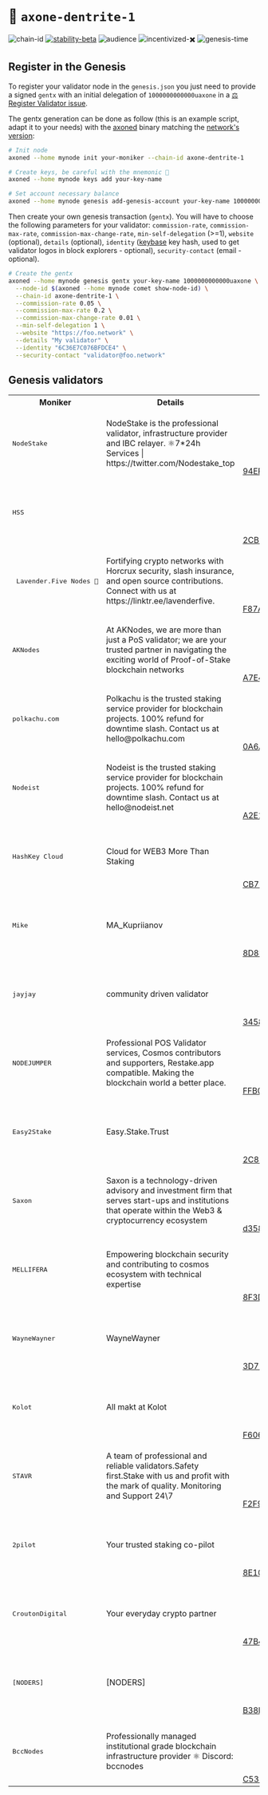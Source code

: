 <!-- generated file - do not edit -->
# 🔗 `axone-dentrite-1`

![chain-id](https://img.shields.io/badge/chain%20id-axone--dentrite--1-blue?style=for-the-badge)
[![stability-beta](https://img.shields.io/badge/stability-beta-33bbff.svg?style=for-the-badge)](https://github.com/mkenney/software-guides/blob/master/STABILITY-BADGES.md#beta)
![audience](https://img.shields.io/badge/audience-public-white.svg?style=for-the-badge)
![incentivized-✖️](https://img.shields.io/badge/incentivized-✖️-29220A.svg?style=for-the-badge)
![genesis-time](https://img.shields.io/badge/%E2%8F%B0%20genesis%20time-2024--09--10T12%3A00%3A00Z-red?style=for-the-badge)

## Register in the Genesis

To register your validator node in the `genesis.json` you just need to provide a signed `gentx` with an initial delegation of `1000000000000uaxone` in a [⚖️ Register Validator issue](https://github.com/axone-protocol/networks/issues).

The gentx generation can be done as follow (this is an example script, adapt it to your needs) with the [axoned](https://github.com/axone-protocol/axoned/releases) binary matching the [network's version](/chains/dentrite-1/version.txt):

```sh
# Init node
axoned --home mynode init your-moniker --chain-id axone-dentrite-1

# Create keys, be careful with the mnemonic 👀
axoned --home mynode keys add your-key-name

# Set account necessary balance
axoned --home mynode genesis add-genesis-account your-key-name 1000000000000uaxone
```

Then create your own genesis transaction (`gentx`). You will have to choose the following parameters for your validator: `commission-rate`, `commission-max-rate`, `commission-max-change-rate`, `min-self-delegation` (>=1), `website` (optional), `details` (optional), `identity` ([keybase](https://keybase.io) key hash, used to get validator logos in block explorers - optional), `security-contact` (email - optional).

```sh
# Create the gentx
axoned --home mynode genesis gentx your-key-name 1000000000000uaxone \
  --node-id $(axoned --home mynode comet show-node-id) \
  --chain-id axone-dentrite-1 \
  --commission-rate 0.05 \
  --commission-max-rate 0.2 \
  --commission-max-change-rate 0.01 \
  --min-self-delegation 1 \
  --website "https://foo.network" \
  --details "My validator" \
  --identity "6C36E7C076BFDCE4" \
  --security-contact "validator@foo.network"
```

## Genesis validators

<table>
  <tr>
    <th>Moniker</th>
    <th>Details</th>
    <th>Identity</th>
    <th>Site</th>
  </tr>
  <tr>
    <td><pre>NodeStake</pre></td>
    <td>NodeStake is the professional validator, infrastructure provider and IBC relayer. ⚛️7*24h Services | https://twitter.com/Nodestake_top</td>
    <td>
      <p align="center"><img width="80px" src="https://s3.amazonaws.com/keybase_processed_uploads/5912a329316356b98611c807d0c11e05_200_200.jpg"/></p>
      <a href="https://keybase.io/nodestake">94EFE192B2C52424</a></td>
    <td><a href="https://nodestake.org">https://nodestake.org</a></tr>
  <tr>
    <td><pre>HSS</pre></td>
    <td></td>
    <td>
      <p align="center"><img width="80px" src="https://s3.amazonaws.com/keybase_processed_uploads/53b008f12f37e3ffa0dec3676d375a05_200_200.jpg"/></p>
      <a href="https://keybase.io/highstakes">2CB281A714F6133B</a></td>
    <td><a href="https://highstakes.ch">https://highstakes.ch</a></tr>
  <tr>
    <td><pre> Lavender.Five Nodes 🐝</pre></td>
    <td>Fortifying crypto networks with Horcrux security, slash insurance, and open source contributions. Connect with us at https://linktr.ee/lavenderfive.</td>
    <td>
      <p align="center"><img width="80px" src="https://s3.amazonaws.com/keybase_processed_uploads/c5f0e5c3c88a6194da5277d3eb297805_200_200.jpg"/></p>
      <a href="https://keybase.io/lavenderfive">F87ADDB700C0CC94</a></td>
    <td><a href="https://www.lavenderfive.com/">https://www.lavenderfive.com/</a></tr>
  <tr>
    <td><pre>AKNodes</pre></td>
    <td>At AKNodes, we are more than just a PoS validator; we are your trusted partner in navigating the exciting world of Proof-of-Stake blockchain networks</td>
    <td>
      <p align="center"><img width="80px" src="https://s3.amazonaws.com/keybase_processed_uploads/111162c2171635295e75ed493ce00f05_200_200.jpg"/></p>
      <a href="https://keybase.io/appieasahbie">A7E4FBD93B7705E0</a></td>
    <td><a href="https://aknodes.com">https://aknodes.com</a></tr>
  <tr>
    <td><pre>polkachu.com</pre></td>
    <td>Polkachu is the trusted staking service provider for blockchain projects. 100% refund for downtime slash. Contact us at hello@polkachu.com</td>
    <td>
      <p align="center"><img width="80px" src="https://s3.amazonaws.com/keybase_processed_uploads/d56ce0bdda17f73d4aa895d1626e2505_200_200.jpg"/></p>
      <a href="https://keybase.io/polkachu">0A6AF02D1557E5B4</a></td>
    <td><a href="https://polkachu.com">https://polkachu.com</a></tr>
  <tr>
    <td><pre>Nodeist</pre></td>
    <td>Nodeist is the trusted staking service provider for blockchain projects. 100% refund for downtime slash. Contact us at hello@nodeist.net</td>
    <td>
      <p align="center"><img width="80px" src="https://s3.amazonaws.com/keybase_processed_uploads/e16ba5abb8e81fe864c1809c0f8e6c05_200_200.jpg"/></p>
      <a href="https://keybase.io/nodeistt">A2E180C6914F7F87</a></td>
    <td><a href="https://nodeist.net">https://nodeist.net</a></tr>
  <tr>
    <td><pre>HashKey Cloud</pre></td>
    <td>Cloud for WEB3 More Than Staking</td>
    <td>
      <p align="center"><img width="80px" src="https://s3.amazonaws.com/keybase_processed_uploads/0a30469c4d49aa836b58cab6a59b9005_200_200.jpg"/></p>
      <a href="https://keybase.io/hashkeycloud">CB79CF86DBD56A19</a></td>
    <td><a href="https://www.hashkey.cloud/">https://www.hashkey.cloud/</a></tr>
  <tr>
    <td><pre>Mike</pre></td>
    <td>MA_Kupriianov</td>
    <td>
      <p align="center"><img width="80px" src="https://s3.amazonaws.com/keybase_processed_uploads/a42b13f570317e45d6e6a58252bdac05_200_200.jpg"/></p>
      <a href="https://keybase.io/ma_kupriianov">8D8E37C00E16A546</a></td>
    <td><a href="https://github.com/88Mikhail88">https://github.com/88Mikhail88</a></tr>
  <tr>
    <td><pre>jayjay</pre></td>
    <td>community driven validator</td>
    <td>
      <p align="center"><img width="80px" src="https://s3.amazonaws.com/keybase_processed_uploads/273625e88af0407ae3a1134eca418a05_200_200.jpg"/></p>
      <a href="https://keybase.io/jayjayone">34589DAF06970635</a></td>
    <td><a href="https://twitter.com/javalry1">https://twitter.com/javalry1</a></tr>
  <tr>
    <td><pre>NODEJUMPER</pre></td>
    <td>Professional POS Validator services, Cosmos contributors and supporters, Restake.app compatible. Making the blockchain world a better place.</td>
    <td>
      <p align="center"><img width="80px" src="https://s3.amazonaws.com/keybase_processed_uploads/8506223c573a1bee45e9182de7684805_200_200.jpg"/></p>
      <a href="https://keybase.io/nodejumper">FFB0AA51A2DF5954</a></td>
    <td><a href="https://nodejumper.io">https://nodejumper.io</a></tr>
  <tr>
    <td><pre>Easy2Stake</pre></td>
    <td>Easy.Stake.Trust</td>
    <td>
      <p align="center"><img width="80px" src="https://s3.amazonaws.com/keybase_processed_uploads/64e2ff0c8b5bc90725be9acb11564705_200_200.jpg"/></p>
      <a href="https://keybase.io/easy2stake">2C877AC873132C91</a></td>
    <td><a href="https://www.easy2stake.com/">https://www.easy2stake.com/</a></tr>
  <tr>
    <td><pre>Saxon</pre></td>
    <td>Saxon is a technology-driven advisory and investment firm that serves start-ups and institutions that operate within the Web3 &amp; cryptocurrency ecosystem</td>
    <td>
      <p align="center"><img width="80px" src="https://s3.amazonaws.com/keybase_processed_uploads/25b3916cb3f187f0dc80035d8ff50b05_200_200.jpg"/></p>
      <a href="https://keybase.io/saxonxyz">d358f6bf2e1b525d</a></td>
    <td><a href="https://saxon.xyz/">https://saxon.xyz/</a></tr>
  <tr>
    <td><pre>MELLIFERA</pre></td>
    <td>Empowering blockchain security and contributing to cosmos ecosystem with technical expertise</td>
    <td>
      <p align="center"><img width="80px" src="https://s3.amazonaws.com/keybase_processed_uploads/e86fec4890dc435ba14cb684ab658e05_200_200.jpg"/></p>
      <a href="https://keybase.io/ruslanglaznyov">8F3D842B29B89CC5</a></td>
    <td><a href="https://mellifera.network">https://mellifera.network</a></tr>
  <tr>
    <td><pre>WayneWayner</pre></td>
    <td>WayneWayner</td>
    <td>
      <p align="center"><img width="80px" src="https://s3.amazonaws.com/keybase_processed_uploads/dcbcf762cf976ffe7535176c6ca3c905_200_200.jpg"/></p>
      <a href="https://keybase.io/waynewayner">3D726987CB38C0D2</a></td>
    <td><a href="https://waynewayner.de">https://waynewayner.de</a></tr>
  <tr>
    <td><pre>Kolot</pre></td>
    <td>All makt at Kolot</td>
    <td>
      <p align="center"><img width="80px" src="https://s3.amazonaws.com/keybase_processed_uploads/e80234970f6332b2099a29d0b9fa3705_200_200.jpg"/></p>
      <a href="https://keybase.io/kolot">F606B3E4C51A1634</a></td>
    <td><a href="https://twitter.com/Kolot86692580">https://twitter.com/Kolot86692580</a></tr>
  <tr>
    <td><pre>STAVR</pre></td>
    <td>A team of professional and reliable validators.Safety first.Stake with us and profit with the mark of quality. Monitoring and Support 24\7</td>
    <td>
      <p align="center"><img width="80px" src="https://s3.amazonaws.com/keybase_processed_uploads/08f241f3c09d71c638192088e1a22605_200_200.jpg"/></p>
      <a href="https://keybase.io/1infinity1">F2F91999ECCC092F</a></td>
    <td><a href="https://stavr-team.gitbook.io/">https://stavr-team.gitbook.io/</a></tr>
  <tr>
    <td><pre>2pilot</pre></td>
    <td>Your trusted staking co-pilot</td>
    <td>
      <p align="center"><img width="80px" src="https://s3.amazonaws.com/keybase_processed_uploads/5eaec55e16538f2ecf801b402a02e405_200_200.jpg"/></p>
      <a href="https://keybase.io/stanisla">8E102EA8D78D6769</a></td>
    <td><a href="https://2pilot.dev/">https://2pilot.dev/</a></tr>
  <tr>
    <td><pre>CroutonDigital</pre></td>
    <td>Your everyday crypto partner</td>
    <td>
      <p align="center"><img width="80px" src="https://s3.amazonaws.com/keybase_processed_uploads/7b282adb3049558dba41acaf0e5c7f05_200_200.jpg"/></p>
      <a href="https://keybase.io/croutonnodes">47B453B80ECFA342</a></td>
    <td><a href="https:/crouton.digital">https:/crouton.digital</a></tr>
  <tr>
    <td><pre>[NODERS]</pre></td>
    <td>[NODERS]</td>
    <td>
      <p align="center"><img width="80px" src="https://s3.amazonaws.com/keybase_processed_uploads/ddd2f2bfbde48c51d2c38424e1cdcc05_200_200.jpg"/></p>
      <a href="https://keybase.io/septimanoders">B38EBF2F38B998F4</a></td>
    <td><a href="https://noders.team">https://noders.team</a></tr>
  <tr>
    <td><pre>BccNodes</pre></td>
    <td>Professionally managed institutional grade blockchain infrastructure provider ⚛️ Discord: bccnodes</td>
    <td>
      <p align="center"><img width="80px" src="https://s3.amazonaws.com/keybase_processed_uploads/cb1991a04b12a85b7988cad86c351e05_200_200.jpg"/></p>
      <a href="https://keybase.io/berkcan1">C5337EB8B55DFA0C</a></td>
    <td><a href="https://bccnodes.com">https://bccnodes.com</a></tr>
</table>
